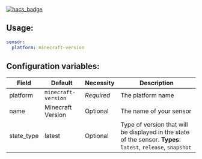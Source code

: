 [![hacs_badge](https://img.shields.io/badge/HACS-Default-orange.svg?style=for-the-badge)](https://github.com/custom-components/hacs)

## Usage:
```yaml
sensor:
  platform: minecraft-version
```

## Configuration variables:
Field | Default | Necessity | Description
--- | --- | --- | ---
platform | `minecraft-version` | *Required* | The platform name
name | Minecraft Version | Optional | The name of your sensor
state_type | latest | Optional | Type of version that will be displayed in the state of the sensor. **Types**: `latest`, `release`, `snapshot`
